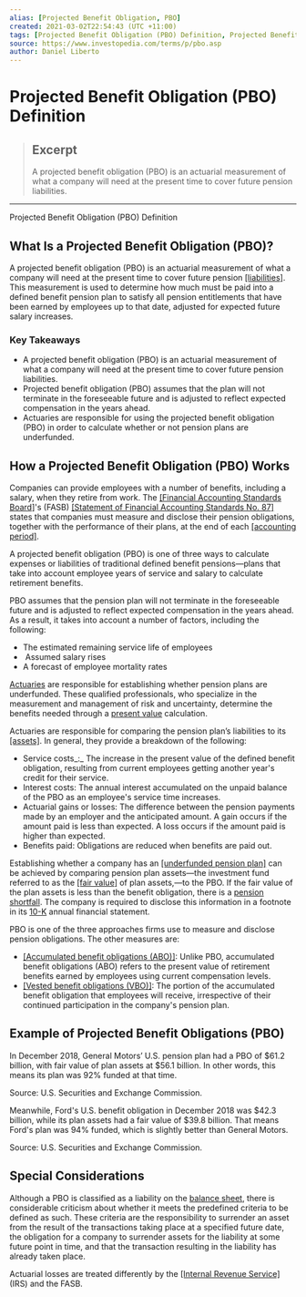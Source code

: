 ```yaml
---
alias: [Projected Benefit Obligation, PBO]
created: 2021-03-02T22:54:43 (UTC +11:00)
tags: [Projected Benefit Obligation (PBO) Definition, Projected Benefit Obligation (PBO) Definition]
source: https://www.investopedia.com/terms/p/pbo.asp
author: Daniel Liberto
---
```


# Projected Benefit Obligation (PBO) Definition

> ## Excerpt
> A projected benefit obligation (PBO) is an actuarial measurement of what a company will need at the present time to cover future pension liabilities.

---

Projected Benefit Obligation (PBO) Definition
## What Is a Projected Benefit Obligation (PBO)?

A projected benefit obligation (PBO) is an actuarial measurement of what a company will need at the present time to cover future pension [[liabilities]](https://www.investopedia.com/terms/l/liability.asp). This measurement is used to determine how much must be paid into a defined benefit pension plan to satisfy all pension entitlements that have been earned by employees up to that date, adjusted for expected future salary increases.

### Key Takeaways

-   A projected benefit obligation (PBO) is an actuarial measurement of what a company will need at the present time to cover future pension liabilities.
-   Projected benefit obligation (PBO) assumes that the plan will not terminate in the foreseeable future and is adjusted to reflect expected compensation in the years ahead.
-   Actuaries are responsible for using the projected benefit obligation (PBO) in order to calculate whether or not pension plans are underfunded.

## How a Projected Benefit Obligation (PBO) Works

Companies can provide employees with a number of benefits, including a salary, when they retire from work. The [[Financial Accounting Standards Board]](https://www.investopedia.com/terms/f/fasb.asp)'s (FASB) [[Statement of Financial Accounting Standards No. 87]](https://www.fasb.org/jsp/FASB/Document_C/DocumentPage?cid=1218220127991&acceptedDisclaimer=true) states that companies must measure and disclose their pension obligations, together with the performance of their plans, at the end of each [[accounting period]](https://www.investopedia.com/terms/a/accountingperiod.asp).  

A projected benefit obligation (PBO) is one of three ways to calculate expenses or liabilities of traditional defined benefit pensions—plans that take into account employee years of service and salary to calculate retirement benefits.

PBO assumes that the pension plan will not terminate in the foreseeable future and is adjusted to reflect expected compensation in the years ahead. As a result, it takes into account a number of factors, including the following:

-   The estimated remaining service life of employees
-    Assumed salary rises
-   A forecast of employee mortality rates

[Actuaries](https://www.investopedia.com/terms/a/actuary.asp) are responsible for establishing whether pension plans are underfunded. These qualified professionals, who specialize in the measurement and management of risk and uncertainty, determine the benefits needed through a [present value](https://www.investopedia.com/terms/p/presentvalue.asp) calculation.

Actuaries are responsible for comparing the pension plan’s liabilities to its [[assets]](https://www.investopedia.com/terms/a/asset.asp). In general, they provide a breakdown of the following:

-   Service costs_:_ The increase in the present value of the defined benefit obligation, resulting from current employees getting another year's credit for their service.
-   Interest costs: The annual interest accumulated on the unpaid balance of the PBO as an employee's service time increases.
-   Actuarial gains or losses: The difference between the pension payments made by an employer and the anticipated amount. A gain occurs if the amount paid is less than expected. A loss occurs if the amount paid is higher than expected.
-   Benefits paid: Obligations are reduced when benefits are paid out.

Establishing whether a company has an [[underfunded pension plan]](https://www.investopedia.com/terms/u/underfunded_pension_plan.asp) can be achieved by comparing pension plan assets—the investment fund referred to as the [[fair value]](https://www.investopedia.com/video/play/fair-value/) of plan assets,—to the PBO. If the fair value of the plan assets is less than the benefit obligation, there is a [pension shortfall](https://www.investopedia.com/terms/p/pensionshortfall.asp). The company is required to disclose this information in a footnote in its [10-K](https://www.investopedia.com/terms/1/10-k.asp) annual financial statement. 

PBO is one of the three approaches firms use to measure and disclose pension obligations. The other measures are:

-   [[Accumulated benefit obligations (ABO)]](https://www.investopedia.com/terms/a/accumulated-benefit-obligation.asp): Unlike PBO, accumulated benefit obligations (ABO) refers to the present value of retirement benefits earned by employees using current compensation levels.  
-   [[Vested benefit obligations (VBO)]](https://www.investopedia.com/terms/v/vested-benefit-obligation.asp): The portion of the accumulated benefit obligation that employees will receive, irrespective of their continued participation in the company's pension plan.

## Example of Projected Benefit Obligations (PBO)

In December 2018, General Motors’ U.S. pension plan had a PBO of $61.2 billion, with fair value of plan assets at $56.1 billion. In other words, this means its plan was 92% funded at that time. 

Source: U.S. Securities and Exchange Commission.

Meanwhile, Ford's U.S. benefit obligation in December 2018 was $42.3 billion, while its plan assets had a fair value of $39.8 billion. That means Ford's plan was 94% funded, which is slightly better than General Motors.

Source: U.S. Securities and Exchange Commission.

## Special Considerations

Although a PBO is classified as a liability on the [balance sheet](https://www.investopedia.com/terms/b/balancesheet.asp), there is considerable criticism about whether it meets the predefined criteria to be defined as such. These criteria are the responsibility to surrender an asset from the result of the transactions taking place at a specified future date, the obligation for a company to surrender assets for the liability at some future point in time, and that the transaction resulting in the liability has already taken place.

Actuarial losses are treated differently by the [[Internal Revenue Service]](https://www.investopedia.com/terms/i/irs.asp) (IRS) and the FASB.
